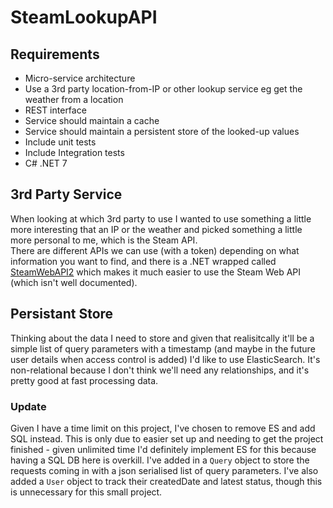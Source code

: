 # SteamLookupAPI

## Requirements
- Micro-service architecture
- Use a 3rd party location-from-IP or other lookup service eg get the weather from a location
- REST interface
- Service should maintain a cache
- Service should maintain a persistent store of the looked-up values
- Include unit tests
- Include Integration tests
- C# .NET 7


## 3rd Party Service
When looking at which 3rd party to use I wanted to use something a little more interesting that an IP or the weather and picked something a little more personal to me, which is the Steam API.   
There are different APIs we can use (with a token) depending on what information you want to find, and there is a .NET wrapped called [SteamWebAPI2](https://github.com/babelshift/SteamWebAPI2) which makes it much easier to use the Steam Web API (which isn't well documented). 

## Persistant Store
Thinking about the data I need to store and given that realisitcally it'll be a simple list of query parameters with a timestamp (and maybe in the future user details when access control is added) I'd like to use ElasticSearch. It's non-relational because I don't think we'll need any relationships, and it's pretty good at fast processing data. 

### Update
Given I have a time limit on this project, I've chosen to remove ES and add SQL instead. This is only due to easier set up and needing to get the project finished - given unlimited time I'd definitely implement ES for this because having a SQL DB here is overkill. I've added in a `Query` object to store the requests coming in with a json serialised list of query parameters. I've also added a `User` object to track their createdDate and latest status, though this is unnecessary for this small project.